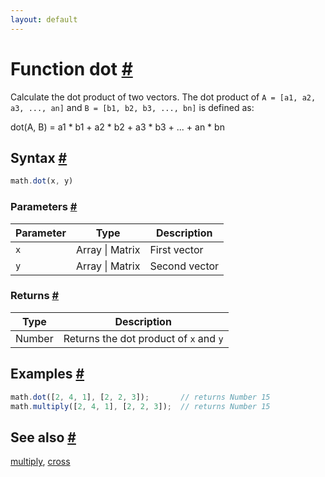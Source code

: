 ```yaml
---
layout: default
---
```


<h1 id="function-dot">Function dot <a href="#function-dot" title="Permalink">#</a></h1>

Calculate the dot product of two vectors. The dot product of
`A = [a1, a2, a3, ..., an]` and `B = [b1, b2, b3, ..., bn]` is defined as:

   dot(A, B) = a1 * b1 + a2 * b2 + a3 * b3 + ... + an * bn


<h2 id="syntax">Syntax <a href="#syntax" title="Permalink">#</a></h2>

```js
math.dot(x, y)
```

<h3 id="parameters">Parameters <a href="#parameters" title="Permalink">#</a></h3>

Parameter | Type | Description
--------- | ---- | -----------
`x` | Array &#124; Matrix | First vector
`y` | Array &#124; Matrix | Second vector

<h3 id="returns">Returns <a href="#returns" title="Permalink">#</a></h3>

Type | Description
---- | -----------
Number | Returns the dot product of `x` and `y`


<h2 id="examples">Examples <a href="#examples" title="Permalink">#</a></h2>

```js
math.dot([2, 4, 1], [2, 2, 3]);       // returns Number 15
math.multiply([2, 4, 1], [2, 2, 3]);  // returns Number 15
```


<h2 id="see-also">See also <a href="#see-also" title="Permalink">#</a></h2>

[multiply](multiply.html),
[cross](cross.html)


<!-- Note: This file is automatically generated from source code comments. Changes made in this file will be overridden. -->
